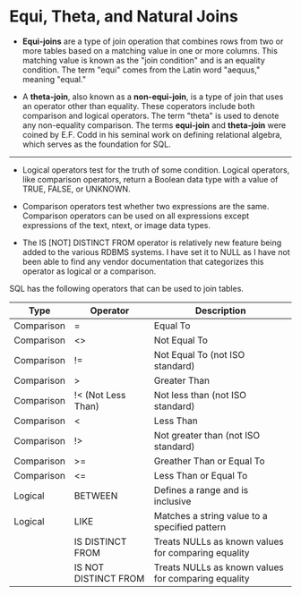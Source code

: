 # Equi, Theta, and Natural Joins

*  **Equi-joins** are a type of join operation that combines rows from two or more tables based on a matching value in one or more columns. This matching value is known as the "join condition" and is an equality condition. The term "equi" comes from the Latin word "aequus," meaning "equal."

*  A **theta-join**, also known as a **non-equi-join**, is a type of join that uses an operator other than equality. These coperators include both comparison and logical operators. The term "theta" is used to denote any non-equality comparison.  The terms **equi-join** and **theta-join** were coined by E.F. Codd in his seminal work on defining relational algebra, which serves as the foundation for SQL.

----

*  Logical operators test for the truth of some condition. Logical operators, like comparison operators, return a Boolean data type with a value of TRUE, FALSE, or UNKNOWN.

*  Comparison operators test whether two expressions are the same. Comparison operators can be used on all expressions except expressions of the text, ntext, or image data types.

*  The IS \[NOT] DISTINCT FROM operator is relatively new feature being added to the various RDBMS systems.  I have set it to NULL as I have not been able to find any vendor documentation that categorizes this operator as logical or a comparison.

SQL has the following operators that can be used to join tables.

| Type       |       Operator        |                                     Description       |
|------------|-----------------------|-------------------------------------------------------|
| Comparison |  =                    |  Equal To                                             |
| Comparison |  <>                   |  Not Equal To                                         |
| Comparison |  !=                   |  Not Equal To (not ISO standard)                      |
| Comparison |  >                    |  Greater Than                                         |
| Comparison |  !< (Not Less Than)	 |  Not less than (not ISO standard)                     |
| Comparison |  <                    |  Less Than                                            |
| Comparison |  !>                   |Not greater than (not ISO standard)                    |
| Comparison |  >=                   |  Greather Than or Equal To                            |
| Comparison |  <=                   |  Less Than or Equal To                                |
| Logical    |  BETWEEN              |  Defines a range and is inclusive                     |
| Logical    |  LIKE                 |  Matches a string value to a specified pattern        |
|            |  IS DISTINCT FROM     |  Treats NULLs as known values for comparing equality  |
|            |  IS NOT DISTINCT FROM |  Treats NULLs as known values for comparing equality  |


